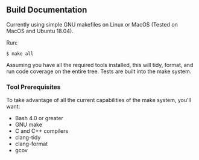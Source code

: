 ## Build Documentation

Currently using simple GNU makefiles on Linux or MacOS (Tested on MacOS and Ubuntu 18.04).

Run:

```
$ make all
```

Assuming you have all the required tools installed, this will tidy, format, and run code
coverage on the entire tree.  Tests are built into the make system.

### Tool Prerequisites

To take advantage of all the current capabilities of the make system, you'll want:

* Bash 4.0 or greater
* GNU make
* C and C++ compilers
* clang-tidy
* clang-format
* gcov
